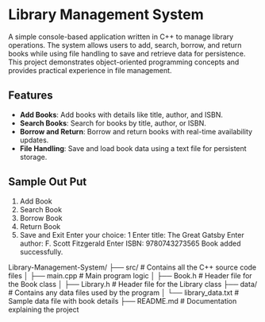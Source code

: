 # Library Management System

A simple console-based application written in C++ to manage library operations. The system allows users to add, search, borrow, and return books while using file handling to save and retrieve data for persistence. This project demonstrates object-oriented programming concepts and provides practical experience in file management.



## Features

- **Add Books**: Add books with details like title, author, and ISBN.
- **Search Books**: Search for books by title, author, or ISBN.
- **Borrow and Return**: Borrow and return books with real-time availability updates.
- **File Handling**: Save and load book data using a text file for persistent storage.

## Sample Out Put 

1. Add Book
2. Search Book
3. Borrow Book
4. Return Book
5. Save and Exit
    Enter your choice: 1
    Enter title: The Great Gatsby
    Enter author: F. Scott Fitzgerald
    Enter ISBN: 9780743273565
    Book added successfully.

Library-Management-System/
├── src/                      # Contains all the C++ source code files
│   ├── main.cpp              # Main program logic
│   ├── Book.h                # Header file for the Book class
│   ├── Library.h             # Header file for the Library class
├── data/                     # Contains any data files used by the program
│   └── library_data.txt      # Sample data file with book details
├── README.md                 # Documentation explaining the project



